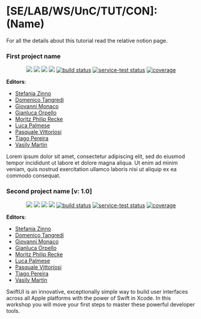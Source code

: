  
#  [SE/LAB/WS/UnC/TUT/CON]: (Name)


For all the details about this tutorial read the relative notion page.


### First project name

<p align="center">
    <a href="#" alt="Version">
        <img src="https://img.shields.io/static/v1?label=Version&message=1.0.0&color=brightgreen" /></a>
    <a href="#" alt="XCode Version">
        <img src="https://img.shields.io/static/v1?label=XCode%20Version&message=13.0&color=brightgreen&logo=xcode" /></a>
    <a href="#" alt="Swift Version">
        <img src="https://img.shields.io/static/v1?label=Swift%20Version&message=5.5&color=brightgreen&logo=swift" /></a>
    <a href="#" alt="Depenencies">
        <img src="https://img.shields.io/static/v1?label=Depenencies&message=none&color=brightgreen" /></a>
    <a href="#" alt="Designed for">
        <img src="https://img.shields.io/static/v1?label=Designed%20for&message=iPhone%2013&color=brightgreen" alt="build status"></a>
    <a href="#" alt="Built for">
        <img src="https://img.shields.io/static/v1?label=Built%20for&message=iOS%2015.0&color=brightgreen"
            alt="service-test status"></a>
    <a href="#" alt="Frameworks used">
        <img src="https://img.shields.io/static/v1?label=Frameworks%20used&message=SwiftUI&color=brightgreen&logo=swift"
            alt="coverage"></a>
</p>

**Editors**: 

* [Stefania Zinno](https://github.com/SteDevIm)
* [Domenico Tangredi](https://github.com/DomenicoTangredi)
* [Giovanni Monaco](https://github.com/giovannimonaco)
* [Gianluca Orpello](https://github.com/gorpello)
* [Moritz Philip Recke](https://github.com/mprecke)
* [Luca Palmese](https://github.com/pal-luke)
* [Pasquale Vittoriosi](https://github.com/PasqualeVittoriosi)
* [Tiago Pereira](https://github.com/runys)
* [Vasily Martin](https://github.com/vmartindev)


Lorem ipsum dolor sit amet, consectetur adipiscing elit, sed do eiusmod tempor incididunt ut labore et dolore magna aliqua. Ut enim ad minim veniam, quis nostrud exercitation ullamco laboris nisi ut aliquip ex ea commodo consequat. 

### Second project name [v: 1.0]

<p align="center">
    <a href="#" alt="Version">
        <img src="https://img.shields.io/static/v1?label=Version&message=1.0.0&color=brightgreen" /></a>
    <a href="#" alt="XCode Version">
        <img src="https://img.shields.io/static/v1?label=XCode%20Version&message=13.0&color=brightgreen&logo=xcode" /></a>
    <a href="#" alt="Swift Version">
        <img src="https://img.shields.io/static/v1?label=Swift%20Version&message=5.5&color=brightgreen&logo=swift" /></a>
    <a href="#" alt="Depenencies">
        <img src="https://img.shields.io/static/v1?label=Depenencies&message=none&color=brightgreen" /></a>
    <a href="#" alt="Designed for">
        <img src="https://img.shields.io/static/v1?label=Designed%20for&message=iPhone%2013&color=brightgreen" alt="build status"></a>
    <a href="#" alt="Built for">
        <img src="https://img.shields.io/static/v1?label=Built%20for&message=iOS%2015.0&color=brightgreen"
            alt="service-test status"></a>
    <a href="#" alt="Frameworks used">
        <img src="https://img.shields.io/static/v1?label=Frameworks%20used&message=SwiftUI&color=brightgreen&logo=swift"
            alt="coverage"></a>
</p>

**Editors**: 

* [Stefania Zinno](https://github.com/SteDevIm)
* [Domenico Tangredi](https://github.com/DomenicoTangredi)
* [Giovanni Monaco](https://github.com/giovannimonaco)
* [Gianluca Orpello](https://github.com/gorpello)
* [Moritz Philip Recke](https://github.com/mprecke)
* [Luca Palmese](https://github.com/pal-luke)
* [Pasquale Vittoriosi](https://github.com/PasqualeVittoriosi)
* [Tiago Pereira](https://github.com/runys)
* [Vasily Martin](https://github.com/vmartindev)


SwiftUI is an innovative, exceptionally simple way to build user interfaces across all Apple platforms with the power of Swift in Xcode. In this workshop you will move your first steps to master these powerful developer tools.

